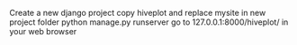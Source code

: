 Create a new django project
copy hiveplot and replace mysite in new project folder
python manage.py runserver
go to 127.0.0.1:8000/hiveplot/ in your web browser